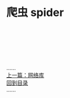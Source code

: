 # 爬虫 spider

<br />
<br />
<br />
<br />
<br />

......     
[上一篇：网络库](../network_libraries/Readme.md)  
[回到目录](../contents_page.md)     
......
